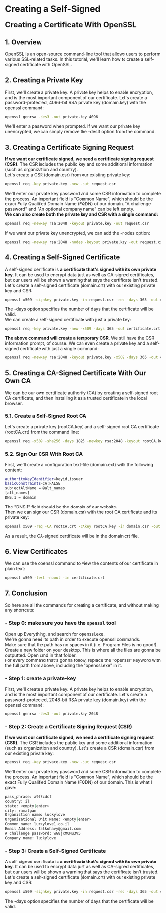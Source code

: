 # Creating a Self-Signed

**<font size="5">Creating a Certificate With OpenSSL</font>**

## 1. Overview

OpenSSL is an open-source command-line tool that allows users to perform various SSL-related tasks. In this tutorial, we'll learn how to create a self-signed certificate with OpenSSL.

## 2. Creating a Private Key

First, we'll create a private key. A private key helps to enable encryption, and is the most important component of our certificate. Let's create a password-protected, 4096-bit RSA private key (domain.key) with the openssl command:

```bash
openssl genrsa -des3 -out private.key 4096
```

We'll enter a password when prompted. If we want our private key unencrypted, we can simply remove the -des3 option from the command.

## 3. Creating a Certificate Signing Request

**If we want our certificate signed, we need a certificate signing request (CSR)**. The CSR includes the public key and some additional information (such as organization and country).  
Let's create a CSR (domain.csr) from our existing private key:

```bash
openssl req -key private.key -new -out request.csr
```

We'll enter our private key password and some CSR information to complete the process. An important field is "Common Name", which should be the exact Fully Qualified Domain Name (FQDN) of our domain. "A challenge password" and "An optional company name" can be left empty.  
**We can also create both the private key and CSR with a single command:**

```bash
openssl req -newkey rsa:2048 -keyout private.key -out request.csr
```

If we want our private key unencrypted, we can add the -nodes option:

```bash
openssl req -newkey rsa:2048 -nodes -keyout private.key -out request.csr
```

## 4. Creating a Self-Signed Certificate

A self-signed certificate is **a certificate that's signed with its own private key**. It can be used to encrypt data just as well as CA-signed certificates, but our users will be shown a warning that says the certificate isn't trusted.  
Let's create a self-signed certificate (domain.crt) with our existing private key and CSR:

```bash
openssl x509 -signkey private.key -in request.csr -req -days 365 -out certificate.crt
```

The -days option specifies the number of days that the certificate will be valid.  
We can create a self-signed certificate with just a private key:

```bash
openssl req -key private.key -new -x509 -days 365 -out certificate.crt
```

**The above command will create a temporary CSR**. We still have the CSR information prompt, of course. We can even create a private key and a self-signed certificate with just a single command:

```bash
openssl req -newkey rsa:2048 -keyout private.key -x509 -days 365 -out certificate.crt
```

## 5. Creating a CA-Signed Certificate With Our Own CA

We can be our own certificate authority (CA) by creating a self-signed root CA certificate, and then installing it as a trusted certificate in the local browser.

### 5.1. Create a Self-Signed Root CA

Let's create a private key (rootCA.key) and a self-signed root CA certificate (rootCA.crt) from the command line:

```bash
openssl req -x509 -sha256 -days 1825 -newkey rsa:2048 -keyout rootCA.key -out rootCA.crt
```

### 5.2. Sign Our CSR With Root CA

First, we'll create a configuration text-file (domain.ext) with the following content:

```bash
authorityKeyIdentifier=keyid,issuer
basicConstraints=CA:FALSE
subjectAltName = @alt_names
[alt_names]
DNS.1 = domain
```

The "DNS.1" field should be the domain of our website.  
Then we can sign our CSR (domain.csr) with the root CA certificate and its private key:

```bash
openssl x509 -req -CA rootCA.crt -CAkey rootCA.key -in domain.csr -out domain.crt -days 365 -CAcreateserial -extfile domain.ext
```

As a result, the CA-signed certificate will be in the domain.crt file.

## 6. View Certificates

We can use the openssl command to view the contents of our certificate in plain text:

```bash
openssl x509 -text -noout -in certificate.crt
```

## 7. Conclusion

So here are all the commands for creating a certificate, and without making any shortcuts:

### - Step 0: make sure you have the `openssl` tool

Open up Everything, and search for openssl.exe.  
We're gonna need its path in order to execute openssl commands.  
Make sure that the path has no spaces in it (i.e. Program Files is no good!).  
Create a new folder on your desktop. This is where all the files are gonna be outputted. Open cmd in that folder.  
For every command that's gonna follow, replace the "openssl" keyword with the full path from above, including the "openssl.exe" in it.

### - Step 1: create a private-key

First, we'll create a private key. A private key helps to enable encryption, and is the most important component of our certificate. Let's create a password-protected, 2048-bit RSA private key (domain.key) with the openssl command:

```bash
openssl genrsa -des3 -out private.key 2048
```

### - Step 2: Create a Certificate Signing Request (CSR)

**If we want our certificate signed, we need a certificate signing request (CSR)**. The CSR includes the public key and some additional information (such as organization and country).
Let's create a CSR (domain.csr) from our existing private key:

```bash
openssl req -key private.key -new -out request.csr
```

We'll enter our private key password and some CSR information to complete the process.
An important field is "Common Name", which should be the exact Fully Qualified Domain Name (FQDN) of our domain. This is what I gave:

```bash
pass_phrase: a9fEcdcf
country: il
state: <empty|enter>
city: ramatgan
Organiztion name: luckylove
Organizational Unit Name: <empty|enter>
Common name: luckylove1.co.il
Email Address: talkohavy@gmail.com
A challenge password: wG8jxMUMu3V5
Company name: luckylove
```

### - Step 3: Create a Self-Signed Certificate

A self-signed certificate is **a certificate that's signed with its own private key**. It can be used to encrypt data just as well as CA-signed certificates, but our users will be shown a warning that says the certificate isn't trusted.
Let's create a self-signed certificate (domain.crt) with our existing private key and CSR:

```bash
openssl x509 -signkey private.key -in request.csr -req -days 365 -out certificate.crt
```

The -days option specifies the number of days that the certificate will be valid.
